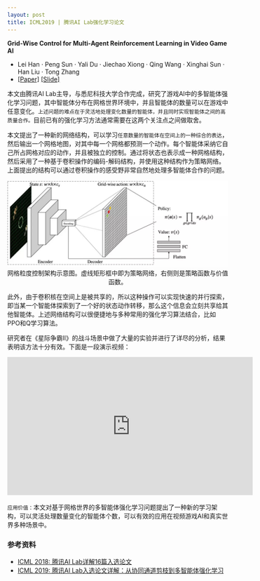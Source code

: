 ```yaml
---
layout: post
title: ICML2019 | 腾讯AI Lab强化学习论文
---
```


**Grid-Wise Control for Multi-Agent Reinforcement Learning in Video Game AI**

- Lei Han · Peng Sun · Yali Du · Jiechao Xiong · Qing Wang · Xinghai Sun · Han Liu · Tong Zhang
- [[Paper]](http://proceedings.mlr.press/v97/han19a/han19a.pdf) [[Slide]](https://icml.cc/media/Slides/icml/2019/201(11-11-00)-11-11-30-4821-grid-wise_contr.pdf)

本文由腾讯AI Lab主导，与悉尼科技大学合作完成，研究了游戏AI中的多智能体强化学习问题，其中智能体分布在网格世界环境中，并且智能体的数量可以在游戏中任意变化。`上述问题的难点在于灵活地处理变化数量的智能体，并且同时实现智能体之间的高质量合作。`目前已有的强化学习方法通常需要在这两个关注点之间做取舍。

本文提出了一种新的网络结构，可以学习`任意数量的智能体在空间上的一种综合的表达`，然后输出一个网格地图，对其中每一个网格都预测一个动作。每个智能体采纳它自己所占网格对应的动作，并且被独立的控制。通过将状态也表示成一种网格结构，然后采用了一种基于卷积操作的编码-解码结构，并使用这种结构作为策略网络。上面提出的结构可以通过卷积操作的感受野非常自然地处理多智能体合作的问题。

<p style="text-align:center">
	<img src="/topics/img/icml19/tencent-multi-rl.jpeg" width="650" />
	<br /> 网格粒度控制架构示意图。虚线矩形框中即为策略网络，右侧则是策略函数与价值函数。
</p>

此外，由于卷积核在空间上是被共享的，所以这种操作可以实现快速的并行探索，即当某一个智能体探索到了一个好的状态动作转移，那么这个信息会立刻共享给其他智能体。上述网络结构可以很便捷地与多种常用的强化学习算法结合，比如PPO和Q学习算法。

研究者在《星际争霸II》的战斗场景中做了大量的实验并进行了详尽的分析，结果表明该方法十分有效。下面是一段演示视频：

<iframe width="560" height="315" src="https://www.youtube.com/embed/LTcr01iTgZA" frameborder="0" allowfullscreen></iframe>

`应用价值：`本文对基于网格世界的多智能体强化学习问题提出了一种新的学习架构，可以灵活处理数量变化的智能体个数，可以有效的应用在视频游戏AI和真实世界多种场景中。

### 参考资料

- [ICML 2018: 腾讯AI Lab详解16篇入选论文](https://mp.weixin.qq.com/s?__biz=MzIzOTg4MjEwNw==&mid=2247483807&idx=1&sn=d90e8996f7533dcc9e83f9f171bb4525&scene=21#wechat_redirect)
- [ICML 2019: 腾讯AI Lab入选论文详解：从协同通道剪枝到多智能体强化学习](https://mp.weixin.qq.com/s?__biz=MzIzOTg4MjEwNw==&mid=2247484146&idx=1&sn=7b5d38201a597d76ea22fba87083249e&chksm=e92218e6de5591f0082436635bde71450f998bfec3878722b5d67e3932dce3120d7aa7ef7778&mpshare=1&scene=1&srcid=#rd)